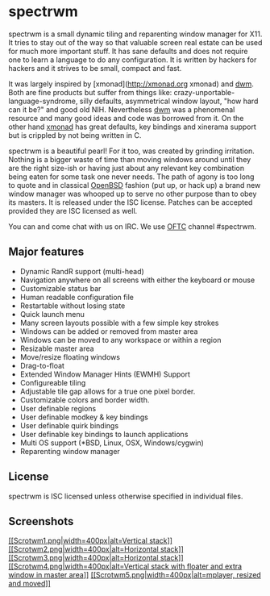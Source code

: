 spectrwm
========

spectrwm is a small dynamic tiling and reparenting window manager for X11. It
tries to stay out of the way so that valuable screen real estate can be used
for much more important stuff. It has sane defaults and does not require one to
learn a language to do any configuration. It is written by hackers for hackers
and it strives to be small, compact and fast.

It was largely inspired by [xmonad](http://xmonad.org xmonad) and
[dwm](http://dwm.suckless.org). Both are fine products but suffer from things
like: crazy-unportable-language-syndrome, silly defaults, asymmetrical window
layout, "how hard can it be?" and good old NIH.  Nevertheless
[dwm](http://dwm.suckless.org) was a phenomenal resource and many good ideas
and code was borrowed from it. On the other hand [xmonad](http://xmonad.org)
has great defaults, key bindings and xinerama support but is crippled by not
being written in C.

spectrwm is a beautiful pearl! For it too, was created by grinding irritation.
Nothing is a bigger waste of time than moving windows around until they are the
right size-ish or having just about any relevant key combination being eaten
for some task one never needs. The path of agony is too long to quote and in
classical [OpenBSD](http://www.openbsd.org) fashion (put up, or hack up) a
brand new window manager was whooped up to serve no other purpose than to obey
its masters. It is released under the ISC license. Patches can be accepted
provided they are ISC licensed as well.

You can and come chat with us on IRC. We use [OFTC](https://www.oftc.net)
channel #spectrwm.

## Major features
* Dynamic RandR support (multi-head)
* Navigation anywhere on all screens with either the keyboard or mouse
* Customizable status bar
* Human readable configuration file
* Restartable without losing state
* Quick launch menu
* Many screen layouts possible with a few simple key strokes
* Windows can be added or removed from master area
* Windows can be moved to any workspace or within a region
* Resizable master area
* Move/resize floating windows
* Drag-to-float
* Extended Window Manager Hints (EWMH) Support
* Configureable tiling
* Adjustable tile gap allows for a true one pixel border.
* Customizable colors and border width.
* User definable regions
* User definable modkey & key bindings
* User definable quirk bindings
* User definable key bindings to launch applications
* Multi OS support (*BSD, Linux, OSX, Windows/cygwin) 
* Reparenting window manager

## License

spectrwm is ISC licensed unless otherwise specified in individual files.

## Screenshots
<a href="wiki/Scrotwm1.png">[[Scrotwm1.png|width=400px|alt=Vertical stack]]</a>
<a href="wiki/Scrotwm2.png">[[Scrotwm2.png|width=400px|alt=Horizontal stack]]</a>
<a href="wiki/Scrotwm3.png">[[Scrotwm3.png|width=400px|alt=Horizontal stack]]</a>
<a href="wiki/Scrotwm4.png">[[Scrotwm4.png|width=400px|alt=Vertical stack with floater and extra window in master area]]</a>
<a href="wiki/Scrotwm5.png">[[Scrotwm5.png|width=400px|alt=mplayer, resized and moved]]</a>
